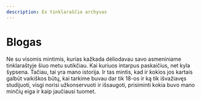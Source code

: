 ```yaml
---
description: Ex tinklaraščio archyvas
---
```


# Blogas

Ne su visomis mintimis, kurias kažkada dėliodavau savo asmeniniame tinklaraštyje šiuo metu sutikčiau. Kai kuriuos intarpus paskaičius, net kyla šypsena. Tačiau, tai yra mano istorija. Ir tas mintis, kad ir kokios jos kartais galbūt vaikiškos būtų, kai tarkime buvau dar tik 18-os ir ką tik išvažiavęs studijuoti, visgi norisi užkonservuoti ir išsaugoti, prisiminti kokia buvo mano minčių eiga ir kaip jaučiausi tuomet.
